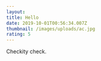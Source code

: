 ```yaml
---
layout:
title: Hello
date: 2019-10-01T00:56:34.007Z
thumbnail: /images/uploads/ac.jpg
rating: 5
---
```

Checkity check.
